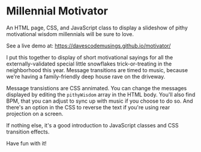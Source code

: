 # Millennial Motivator
An HTML page, CSS, and JavaScript class to display a slideshow of pithy motivational wisdom millennials will be sure to love.

See a live demo at: https://davescodemusings.github.io/motivator/

I put this together to display of short motivational sayings for all the externally-validated special little snowflakes trick-or-treating in the neighborhood this year. Message transitions are timed to music, because we're having a family-friendly deep house rave on the driveway.

Message transistions are CSS annimated. You can change the messages displayed by editing the `pithyWisdom` array in the HTML body. You'll also find BPM, that you can adjust to sync up with music if you choose to do so. And there's an option in the CSS to reverse the text if you're using rear projection on a screen.

If nothing else, it's a good introduction to JavaScript classes and CSS transition effects.

Have fun with it!
